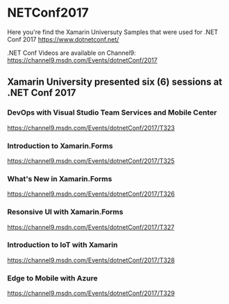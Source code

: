 # NETConf2017
Here you're find the Xamarin Universuty Samples that were used for .NET Conf 2017 https://www.dotnetconf.net/

.NET Conf Videos are available on Channel9: https://channel9.msdn.com/Events/dotnetConf/2017

## Xamarin University presented six (6) sessions at .NET Conf 2017

### DevOps with Visual Studio Team Services and Mobile Center
https://channel9.msdn.com/Events/dotnetConf/2017/T323

### Introduction to Xamarin.Forms
https://channel9.msdn.com/Events/dotnetConf/2017/T325 

### What's New in Xamarin.Forms
https://channel9.msdn.com/Events/dotnetConf/2017/T326

### Resonsive UI with Xamarin.Forms
https://channel9.msdn.com/Events/dotnetConf/2017/T327

### Introduction to IoT with Xamarin
https://channel9.msdn.com/Events/dotnetConf/2017/T328

### Edge to Mobile with Azure
https://channel9.msdn.com/Events/dotnetConf/2017/T329
